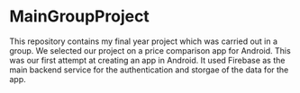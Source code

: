 # MainGroupProject
This repository contains my final year project which was carried out in a group.
We selected our project on a price comparison app for Android. This was our first attempt
at creating an app in Android. It used Firebase as the main backend service for the authentication
and storgae of the data for the app.
